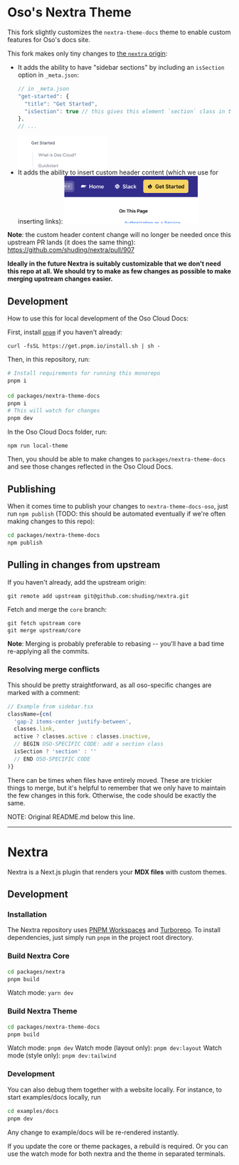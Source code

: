 # Oso's Nextra Theme

This fork slightly customizes the `nextra-theme-docs` theme to enable custom
features for Oso's docs site.

This fork makes only tiny changes to [the `nextra` origin](https://github.com/shuding/nextra/tree/core):

- It adds the ability to have "sidebar sections" by including an `isSection` option in `_meta.json`:
  ```js
  // in _meta.json
  "get-started": {
    "title": "Get Started",
    "isSection": true // this gives this element `section` class in the sidebar
  },
  // ...
  ```
  <img width="200" alt="Sidebar sections enabled by this fork" src="sidebarSections.png" />
- It adds the ability to insert custom header content (which we use for inserting links):
  <img width="300" alt="Header links enabled by this fork" src="headerLinks.png" />

**Note**: the custom header content change will no longer be needed once this upstream PR lands (it does the same thing): https://github.com/shuding/nextra/pull/907

**Ideally in the future Nextra is suitably customizable that we don't need this
repo at all. We should try to make as few changes as possible to make merging
upstream changes easier.**

## Development

How to use this for local development of the Oso Cloud Docs:

First, install [`pnpm`](https://pnpm.io/installation) if you haven't already:

```
curl -fsSL https://get.pnpm.io/install.sh | sh -
```

Then, in this repository, run:

```sh
# Install requirements for running this monorepo
pnpm i

cd packages/nextra-theme-docs
pnpm i
# This will watch for changes
pnpm dev
```

In the Oso Cloud Docs folder, run:

```
npm run local-theme
```

Then, you should be able to make changes to `packages/nextra-theme-docs` and see
those changes reflected in the Oso Cloud Docs.

## Publishing

When it comes time to publish your changes to `nextra-theme-docs-oso`, just run
`npm publish` (TODO: this should be automated eventually if we're often making
changes to this repo):

```sh
cd packages/nextra-theme-docs
npm publish
```

## Pulling in changes from upstream

If you haven't already, add the upstream origin:
```
git remote add upstream git@github.com:shuding/nextra.git
```

Fetch and merge the `core` branch:
```
git fetch upstream core
git merge upstream/core
```

**Note**: Merging is probably preferable to rebasing -- you'll have a bad time re-applying all the commits.

### Resolving merge conflicts

This should be pretty straightforward, as all oso-specific changes are marked with a comment:
```js
// Example from sidebar.tsx
className={cn(
  'gap-2 items-center justify-between',
  classes.link,
  active ? classes.active : classes.inactive,
  // BEGIN OSO-SPECIFIC CODE: add a section class
  isSection ? 'section' : ''
  // END OSO-SPECIFIC CODE
)}
```

There can be times when files have entirely moved. These are trickier things to
merge, but it's helpful to remember that we only have to maintain the few
changes in this fork. Otherwise, the code should be exactly the same.

NOTE: Original README.md below this line.

-------

# Nextra

Nextra is a Next.js plugin that renders your **MDX files** with custom themes.

## Development

### Installation

The Nextra repository uses [PNPM Workspaces](https://pnpm.io/workspaces) and [Turborepo](https://github.com/vercel/turborepo). To install dependencies, just simply run `pnpm` in the project root directory.

### Build Nextra Core

```bash
cd packages/nextra
pnpm build
```

Watch mode: `yarn dev`

### Build Nextra Theme

```bash
cd packages/nextra-theme-docs
pnpm build
```

Watch mode: `pnpm dev`
Watch mode (layout only): `pnpm dev:layout`
Watch mode (style only): `pnpm dev:tailwind`

### Development

You can also debug them together with a website locally. For instance, to start examples/docs locally, run

```bash
cd examples/docs
pnpm dev
```

Any change to example/docs will be re-rendered instantly.

If you update the core or theme packages, a rebuild is required. Or you can use the watch mode for both nextra and the theme in separated terminals.
